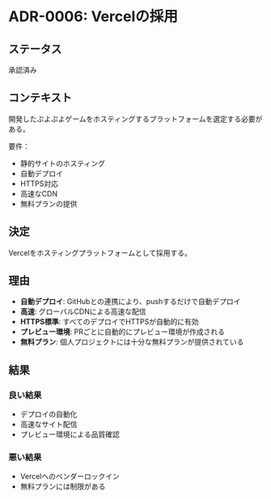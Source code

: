 # ADR-0006: Vercelの採用

## ステータス

承認済み

## コンテキスト

開発したぷよぷよゲームをホスティングするプラットフォームを選定する必要がある。

要件：
- 静的サイトのホスティング
- 自動デプロイ
- HTTPS対応
- 高速なCDN
- 無料プランの提供

## 決定

Vercelをホスティングプラットフォームとして採用する。

## 理由

- **自動デプロイ**: GitHubとの連携により、pushするだけで自動デプロイ
- **高速**: グローバルCDNによる高速な配信
- **HTTPS標準**: すべてのデプロイでHTTPSが自動的に有効
- **プレビュー環境**: PRごとに自動的にプレビュー環境が作成される
- **無料プラン**: 個人プロジェクトには十分な無料プランが提供されている

## 結果

### 良い結果
- デプロイの自動化
- 高速なサイト配信
- プレビュー環境による品質確認

### 悪い結果
- Vercelへのベンダーロックイン
- 無料プランには制限がある